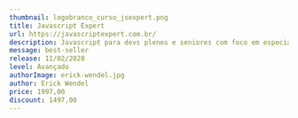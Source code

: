 ```yaml
---
thumbnail: logobranco_curso_jsexpert.png
title: Javascript Expert
url: https://javascriptexpert.com.br/
description: Javascript para devs plenos e seniores com foco em especialismo em Javascript!
message: best-seller
release: 11/02/2020
level: Avançado
authorImage: erick-wendel.jpg
author: Erick Wendel
price: 1997,00
discount: 1497,00
---
```

